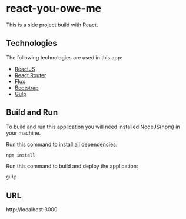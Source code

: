 # react-you-owe-me

This is a side project build with React.

## Technologies

The following technologies are used in this app:

* [ReactJS](https://facebook.github.io/react/)
* [React Router](https://github.com/ReactTraining/react-router) 
* [Flux](http://facebook.github.io/flux/)
* [Bootstrap](http://getbootstrap.com/)
* [Gulp](https://gulpjs.com/)

## Build and Run

To build and run this application you will need installed NodeJS(npm) in your machine.

Run this command to install all dependencies:
```sh
npm install
```

Run this command to build and deploy the application:

```sh
gulp
```


## URL
http://localhost:3000

